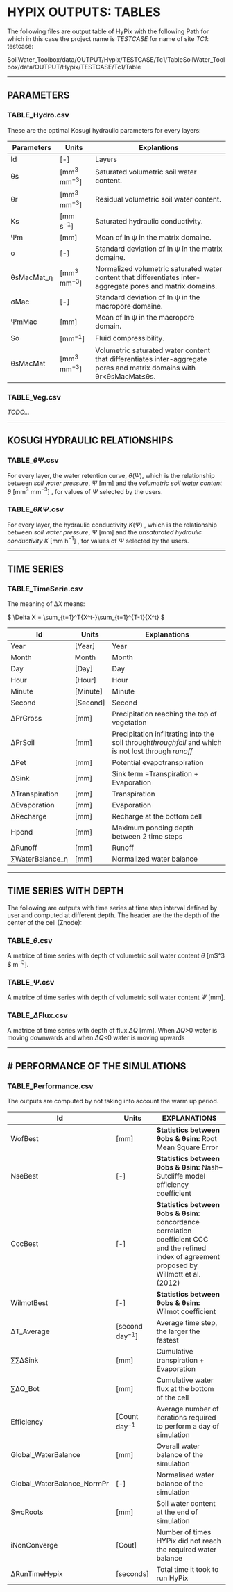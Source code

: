 # HYPIX OUTPUTS: TABLES

The following files are output table of HyPix with the following Path for which in this case the project name is *TESTCASE* for name of site *TC1*: testcase:

SoilWater_Toolbox/data/OUTPUT/Hypix/TESTCASE/Tc1/TableSoilWater_Toolbox/data/OUTPUT/Hypix/TESTCASE/Tc1/Table

---

## PARAMETERS

### TABLE_Hydro.csv

These are the optimal Kosugi hydraulic parameters for every layers:

| Parameters    | Units                  | Explantions                                                                                                                   |
| ------------- | ---------------------- | ----------------------------------------------------------------------------------------------------------------------------- |
| Id            | [-]                    | Layers                                                                                                                        |
| θs           | [mm$^3$ mm$^{-3}$] | Saturated volumetric soil water content.                                                                                      |
| θr           | [mm$^3$ mm$^{-3}$] | Residual volumetric soil water content.                                                                                       |
| Ks            | [mm s$^{-1}$]        | Saturated hydraulic conductivity.                                                                                             |
| Ψm           | [mm]                   | Mean of ln ψ in the matrix domaine.                                                                                          |
| σ            | [-]                    | Standard deviation of ln ψ in the matrix domaine.                                                                            |
| θsMacMat\_ƞ | [mm$^3$ mm$^{-3}$] | Normalized volumetric saturated water content that differentiates inter-aggregate pores and matrix domains.                   |
| σMac         | [-]                    | Standard deviation of ln ψ in the macropore domaine.                                                                         |
| ΨmMac        | [mm]                   | Mean of ln ψ in the macropore domain.                                                                                        |
| So            | [mm$^{-1}$]        | Fluid compressibility.                                                                                                        |
| θsMacMat     | [mm$^3$ mm$^{-3}$] | Volumetric saturated water content that differentiates inter-aggregate pores and matrix domains with θr<θsMacMat$\le$θs. |

### TABLE_Veg.csv

*TODO...*

---

## KOSUGI HYDRAULIC RELATIONSHIPS

### TABLE\_$\theta \Psi$.csv

For every layer, the water retention curve,  $\theta(\Psi)$, which is the relationship between *soil water pressure*, $\Psi$ [mm] and the *volumetric soil water content* *θ* [mm$^3$ mm$^{-3}$] , for  values of $\Psi$ selected by the users.

### TABLE\_$\theta K \Psi$.csv

For every layer, the hydraulic conductivity  $K(\Psi)$ , which is the relationship between *soil water pressure*, $\Psi$ [mm] and the *unsaturated hydraulic conductivity* *K* [mm h$^{-1}$] , for values of $\Psi$ selected by the users.

---

## TIME SERIES

### TABLE_TimeSerie.csv

The meaning of Δ*X* means:

$  \Delta X = \sum_{t=1}^T{X^t-}\sum_{t=1}^{T-1}{X^t} $

| Id                 | Units    | Explanations                                                                                             |
| ------------------ | -------- | -------------------------------------------------------------------------------------------------------- |
| Year               | [Year]   | Year                                                                                                     |
| Month              | Month    | Month                                                                                                    |
| Day                | [Day]    | Day                                                                                                      |
| Hour               | [Hour]   | Hour                                                                                                     |
| Minute             | [Minute] | Minute                                                                                                   |
| Second             | [Second] | Second                                                                                                   |
| ΔPrGross          | [mm]     | Precipitation reaching the top of vegetation                                                             |
| ΔPrSoil           | [mm]     | Precipitation infiltrating into the soil through*throughfall* and which is not lost through *runoff* |
| ΔPet              | [mm]     | Potential evapotranspiration                                                                             |
| ΔSink             | [mm]     | Sink term =Transpiration + Evaporation                                                                   |
| ΔTranspiration    | [mm]     | Transpiration                                                                                            |
| ΔEvaporation      | [mm]     | Evaporation                                                                                              |
| ΔRecharge         | [mm]     | Recharge at the bottom cell                                                                              |
| Hpond              | [mm]     | Maximum ponding depth between 2 time steps                                                               |
| ΔRunoff           | [mm]     | Runoff                                                                                                   |
| ∑WaterBalance\_η | [mm]     | Normalized water balance                                                                                 |

---



## TIME SERIES WITH DEPTH

The following are outputs with time series at time step interval defined by user and computed at different depth. The header are the the depth of the center of the cell (Znode):

### TABLE\_$\theta$.csv

A matrice of time series with depth of volumetric soil water content $\theta$ [m$^3 $ m$^{-3}$].

### TABLE\_$\Psi$.csv

A matrice of time series with depth of volumetric soil water content $\Psi$ [mm].

### TABLE\_$\Delta$Flux.csv

A matrice of time series with depth of flux $\Delta Q$ [mm]. When  $\Delta Q$>0 water is moving downwards and when $\Delta Q$<0 water is moving upwards

---



## # PERFORMANCE OF THE SIMULATIONS

### TABLE_Performance.csv

The outputs are computed by not taking into account the warm up period.

| Id                         | Units                 | EXPLANATIONS                                                                                                                                              |
| -------------------------- | --------------------- | --------------------------------------------------------------------------------------------------------------------------------------------------------- |
| WofBest                    | [mm]                  | **Statistics between θobs & θsim:** Root Mean Square Error                                                                                        |
| NseBest                    | [-]                   | **Statistics between θobs & θsim:** Nash–Sutcliffe model efficiency coefficient                                                                  |
| CccBest                    | [-]                   | **Statistics between θobs & θsim:** concordance correlation coefficient CCC and the refined index of agreement proposed by Willmott et al. (2012) |
| WilmotBest                 | [-]                   | **Statistics between θobs & θsim:** Wilmot coefficient                                                                                            |
| ΔT_Average                | [second day$^{-1}$] | Average time step, the larger the fastest                                                                                                                 |
| ∑∑ΔSink                 | [mm]                  | Cumulative transpiration + Evaporation                                                                                                                    |
| ∑ΔQ_Bot                  | [mm]                  | Cumulative water flux at the bottom of the cell                                                                                                           |
| Efficiency                 | [Count day$^{-1}$   | Average number of iterations required to perform a day of simulation                                                                                      |
| Global_WaterBalance        | [mm]                  | Overall water balance of the simulation                                                                                                                   |
| Global_WaterBalance_NormPr | [-]                   | Normalised water balance of the simulation                                                                                                                |
| SwcRoots                   | [mm]                  | Soil water content at the end of simulation                                                                                                               |
| iNonConverge               | [Cout]                | Number of times HYPix did not reach the required water balance                                                                                            |
| ΔRunTimeHypix             | [seconds]             | Total time it took to run HyPix                                                                                                                           |
